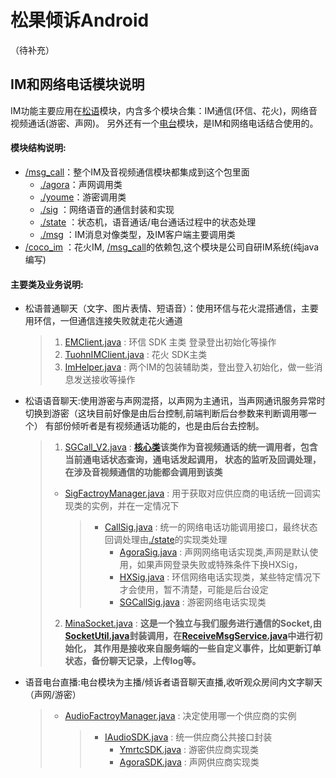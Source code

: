 松果倾诉Android
=
（待补充）

IM和网络电话模块说明
-
IM功能主要应用在[松语](#)模块，内含多个模块合集：IM通信(环信、花火)，网络音视频通话(游密、声网)。
另外还有一个[电台](#)模块，是IM和网络电话结合使用的。
#### 模块结构说明: 
*  [/msg_call](#)：整个IM及音视频通信模块都集成到这个包里面
   * [./agora](#)：声网调用类
   * [./youme](#)：游密调用类
   * [./sig](#)  ：网络语音的通信封装和实现
   * [./state](#)  ：状态机，语音通话/电台通话过程中的状态处理
   * [./msg](#)  ：IM消息对像类型，及IM客户端主要调用类
* [/coco_im](#)  ：花火IM, [/msg_call](#)的依赖包,这个模块是公司自研IM系统(纯java编写)
#### 主要类及业务说明:

* 松语普通聊天（文字、图片表情、短语音）：使用环信与花火混搭通信，主要用环信，一但通信连接失败就走花火通道
   >1. [EMClient.java](#) : 环信 SDK 主类 登录登出初始化等操作
   >2. [TuohnIMClient.java](#) : 花火 SDK主类
   >3. [ImHelper.java](#) : 两个IM的包装辅助类，登出登入初始化，做一些消息发送接收等操作

* 松语语音聊天:使用游密与声网混搭，以声网为主通讯，当声网通讯服务异常时切换到游密（这块目前好像是由后台控制,前端判断后台参数来判断调用哪一个）
   有部份倾听者是有视频通话功能的，也是由后台去控制。

   >1. [SGCall_V2.java](#) : **[核心类](#)该类作为音视频通话的统一调用者，包含当前通电话状态查询，通电话发起调用，
        状态的监听及回调处理，在涉及音视频通信的功能都会调用到该类**
   >
   >* [SigFactroyManager.java](#) : 用于获取对应供应商的电话统一回调实现类的实例，并在一定情况下
   >   >*  [CallSig.java](#) : 统一的网络电话功能调用接口，最终状态回调处理由[./state](#)的实现类处理
   >   >    *  [AgoraSig.java](#) : 声网网络电话实现类,声网是默认使用，如果声网登录失败或特殊条件下换HXSig，
   >   >    *  [HXSig.java](#) : 环信网络电话实现类，某些特定情况下才会使用，暂不清楚，可能是后台设定
   >   >    *  [SGCallSig.java](#) : 游密网络电话实现类
   >2. [MinaSocket.java](#) : **这是一个独立与我们服务进行通信的Socket,由[SocketUtil.java](#)封装调用，在[ReceiveMsgService.java](#)中进行初始化，
        其作用是接收来自服务端的一些自定义事件，比如更新订单状态，备份聊天记录，上传log等。**
* 语音电台直播:电台模块为主播/倾诉者语音聊天直播,收听观众房间内文字聊天（声网/游密）
   >* [AudioFactroyManager.java](#) : 决定使用哪一个供应商的实例
   >   >* [IAudioSDK.java](#) : 统一供应商公共接口封装
   >   >    *  [YmrtcSDK.java](#) : 游密供应商实现类
   >   >    *  [AgoraSDK.java](#) : 声网供应商实现类
